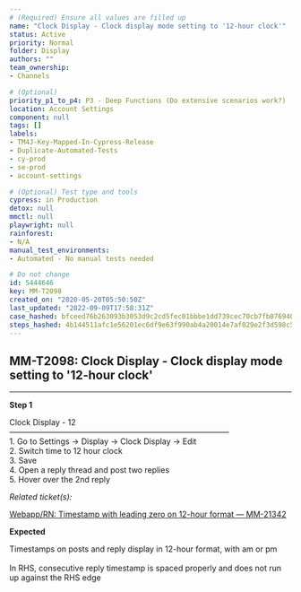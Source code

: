 ```yaml
---
# (Required) Ensure all values are filled up
name: "Clock Display - Clock display mode setting to '12-hour clock'"
status: Active
priority: Normal
folder: Display
authors: ""
team_ownership: 
- Channels

# (Optional)
priority_p1_to_p4: P3 - Deep Functions (Do extensive scenarios work?)
location: Account Settings
component: null
tags: []
labels: 
- TM4J-Key-Mapped-In-Cypress-Release
- Duplicate-Automated-Tests
- cy-prod
- se-prod
- account-settings

# (Optional) Test type and tools
cypress: in Production
detox: null
mmctl: null
playwright: null
rainforest: 
- N/A
manual_test_environments: 
- Automated - No manual tests needed

# Do not change
id: 5444646
key: MM-T2098
created_on: "2020-05-20T05:50:50Z"
last_updated: "2022-09-09T17:58:31Z"
case_hashed: bfceed76b263093b3053d9c2cd5fec01bbbe1dd739cec70cb7fb07694042c527dbf52f93ee3cc1577d6b13cf3e5bc0ff
steps_hashed: 4b144511afc1e56201ec6df9e63f990ab4a20014e7af029e2f3d598c591b27885d0db0d68def6b65eebcdc53ec0dfbf7
---
```


<!-- (Auto-generated) Based on frontmatter's "key" and "name" -->

## MM-T2098: Clock Display - Clock display mode setting to '12-hour clock'

---

**Step 1**

Clock Display - 12\
————————————————————————————\
1\. Go to Settings -> Display -> Clock Display -> Edit\
2\. Switch time to 12 hour clock\
3\. Save\
4\. Open a reply thread and post two replies\
5\. Hover over the 2nd reply

_Related ticket(s):_

[Webapp/RN: Timestamp with leading zero on 12-hour format — MM-21342](https://mattermost.atlassian.net/browse/MM-21342)

**Expected**

Timestamps on posts and reply display in 12-hour format, with am or pm\
\
In RHS, consecutive reply timestamp is spaced properly and does not run up against the RHS edge
